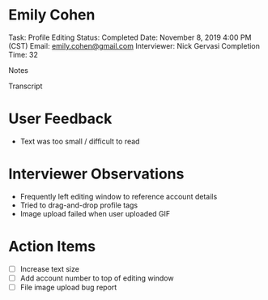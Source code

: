 # Emily Cohen

Task: Profile Editing
Status: Completed
Date: November 8, 2019 4:00 PM (CST)
Email: emily.cohen@gmail.com
Interviewer: Nick Gervasi
Completion Time: 32

Notes

Transcript

		

# User Feedback

- Text was too small / difficult to read

# Interviewer Observations

- Frequently left editing window to reference account details
- Tried to drag-and-drop profile tags
- Image upload failed when user uploaded GIF

# Action Items

- [ ]  Increase text size
- [ ]  Add account number to top of editing window
- [ ]  File image upload bug report